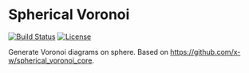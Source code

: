 Spherical Voronoi
=================

[![Build Status](https://secure.travis-ci.org/RomanAkberov/spherical_voronoi.svg?branch=master)](https://travis-ci.org/RomanAkberov/spherical_voronoi)
[![License](https://img.shields.io/badge/license-MIT-blue.svg)](https://raw.githubusercontent.com/RomanAkberov/spherical_voronoi/master/LICENSE)

Generate Voronoi diagrams on sphere. Based on https://github.com/x-w/spherical_voronoi_core.
